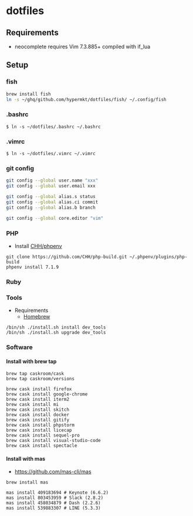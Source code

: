 # dotfiles

## Requirements
* neocomplete requires Vim 7.3.885+ compiled with if_lua

## Setup 

### fish
```sh
brew install fish
ln -s ~/ghq/github.com/hypermkt/dotfiles/fish/ ~/.config/fish
```

### .bashrc
```
$ ln -s ~/dotfiles/.bashrc ~/.bashrc
```

### .vimrc

```
$ ln -s ~/dotfiles/.vimrc ~/.vimrc
```

### git config
```sh
git config --global user.name "xxx"
git config --global user.email xxx

git config --global alias.s status
git config --global alias.ci commit
git config --global alias.b branch

git config --global core.editor "vim"
```

### PHP
* Install [CHH/phpenv](https://github.com/CHH/phpenv)

```
git clone https://github.com/CHH/php-build.git ~/.phpenv/plugins/php-build
phpenv install 7.1.9
```

### Ruby


### Tools
* Requirements
    * [Homebrew](https://brew.sh/index_ja)

```
/bin/sh ./install.sh install dev_tools
/bin/sh ./install.sh upgrade dev_tools
```

### Software

#### Install with brew tap

```
brew tap caskroom/cask
brew tap caskroom/versions

brew cask install firefox
brew cask install google-chrome
brew cask install iterm2
brew cask install mi
brew cask install skitch
brew cask install docker
brew cask install gitify
brew cask install phpstorm
brew cask install licecap
brew cask install sequel-pro
brew cask install visual-studio-code
brew cask install spectacle
```

#### Install with mas
* https://github.com/mas-cli/mas

```
brew install mas

mas install 409183694 # Keynote (6.6.2)
mas install 803453959 # Slack (2.8.2)
mas install 458034879 # Dash (2.2.6)
mas install 539883307 # LINE (5.3.3)
```
